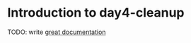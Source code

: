 # Introduction to day4-cleanup

TODO: write [great documentation](http://jacobian.org/writing/what-to-write/)

